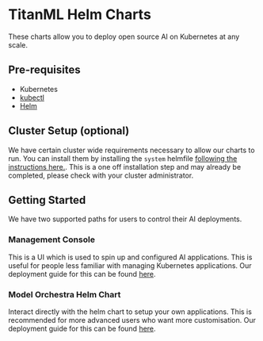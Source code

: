 # TitanML Helm Charts

These charts allow you to deploy open source AI on Kubernetes at any scale.

## Pre-requisites

* Kubernetes 
* [kubectl](https://kubernetes.io/docs/reference/kubectl/kubectl/)
* [Helm](https://helm.sh/docs/intro/install/)

## Cluster Setup (optional)

We have certain cluster wide requirements necessary to allow our charts to run. You can install them by installing the `system` helmfile [following the instructions here.](system/README.md). This is a one off installation step and may already be completed, please check with your cluster administrator.

## Getting Started

We have two supported paths for users to control their AI deployments.

### Management Console

This is a UI which is used to spin up and configured AI applications. This is useful for people less familiar with managing Kubernetes applications. Our deployment guide for this can be found [here](charts/console/README.md).

### Model Orchestra Helm Chart

Interact directly with the helm chart to setup your own applications. This is recommended for more advanced users who want more customisation. Our deployment guide for this can be found [here](charts/model-orchestra/README.md).
